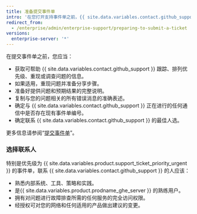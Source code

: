 ```yaml
---
title: 准备提交事件单
intro: '在您打开支持事件单之前，{{ site.data.variables.contact.github_support }} 可以通过遵循这些建议来更快地帮助您。'
redirect_from:
  - /enterprise/admin/enterprise-support/preparing-to-submit-a-ticket
versions:
  enterprise-server: '*'
---
```


在提交事件单之前，您应当：

- 获取可帮助 {{ site.data.variables.contact.github_support }} 跟踪、排列优先级、重现或调查问题的信息。
- 如果适用，重现问题并准备分享步骤。
- 准备好提供问题和预期结果的完整说明。
- 复制与您的问题相关的所有错误消息的准确表述。
- 确定与 {{ site.data.variables.contact.github_support }} 正在进行的任何通信中是否存在现有事件单编号。
- 确定联系 {{ site.data.variables.contact.github_support }} 的最佳人选。

更多信息请参阅“[提交事件单](/enterprise/admin/guides/enterprise-support/submitting-a-ticket)”。

### 选择联系人

特别是优先级为 {{ site.data.variables.product.support_ticket_priority_urgent }} 的事件单，联系 {{ site.data.variables.contact.github_support }} 的人应该：

 - 熟悉内部系统、工具、策略和实践。
 - 是{{ site.data.variables.product.prodname_ghe_server }} 的熟练用户。
 - 拥有对问题进行故障排查所需的任何服务的完全访问权限。
 - 经授权可对您的网络和任何适用的产品做出建议的变更。
